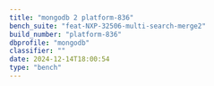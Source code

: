 ```yaml
---
title: "mongodb 2 platform-836"
bench_suite: "feat-NXP-32506-multi-search-merge2"
build_number: "platform-836"
dbprofile: "mongodb"
classifier: ""
date: 2024-12-14T18:00:54
type: "bench"
---
```

